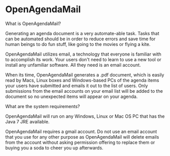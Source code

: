 OpenAgendaMail
==============

What is OpenAgendaMail?

Generating an agenda document is a very automate-able task.  Tasks that can be automated should be in order to reduce errors and save time for human beings to do fun stuff, like going to the movies or flying a kite.

OpenAgendaMail utilizes email, a technology that everyone is familiar with to accomplish its work.  Your users don't need to learn to use a new tool or install any unfamiliar software.  All they need is an email account.

When its time, OpenAgendaMail generates a .pdf document, which is easily read by Macs, Linux boxes and Windows-based PCs of the agenda items your users have submitted and emails it out to the list of users.  Only submissions from the email accounts on your email list will be added to the document so no unexpected items will appear on your agenda.


What are the system requirements?

OpenAgendaMail will run on any Windows, Linux or Mac OS PC that has the Java 7 JRE available.  

OpenAgendaMail requires a gmail account.  Do not use an email account that you use for any other purpose as OpenAgendaMail will delete emails from the account without asking permission offering to replace them or buying you a soda to cheer you up afterwards.
